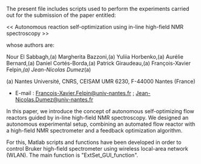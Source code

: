 The present file includes scripts used to perform the experiments carried out for the submission of the paper entitled:

<< Autonomous reaction self-optimization using in-line high-field NMR spectroscopy >>

whose authors are:

Nour El Sabbagh,(a) Margherita Bazzoni,(a) Yuliia Horbenko,(a) Aurélie Bernard,(a)
Daniel Cortés-Borda,(a) Patrick Giraudeau,(a) François-Xavier Felpin,*(a) Jean-Nicolas Dumez*(a)

(a)	Nantes Université, CNRS, CEISAM UMR 6230, F-44000 Nantes (France)
 *	E-mail : Francois-Xavier.Felpin@univ-nantes.fr ; Jean-Nicolas.Dumez@univ-nantes.fr


In this paper, we introduce the concept of autonomous self-optimizing flow reactors guided by 
in-line high-field NMR spectroscopy. We designed an autonomous experimental setup, combining 
an automated flow reactor with a high-field NMR spectrometer and a feedback optimization algorithm.

For this, Matlab scripts and functions have been developed in order to control Bruker high-field spectrometer using wireless local-area network (WLAN).
The main function is "ExtSet_GUI_function".
